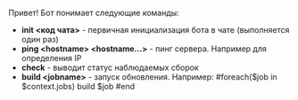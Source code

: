 Привет! Бот понимает следующие команды:
- **init &lt;код чата&gt;** - первичная инициализация бота в чате (выполняется один раз)
- **ping &lt;hostname&gt; &lt;hostname...&gt;** - пинг сервера. Например для определения IP    
- **check** - выводит статус наблюдаемых сборок
- **build &lt;jobname&gt;** - запуск обновления. Например:
    #foreach($job in $context.jobs)
    build $job
    #end
